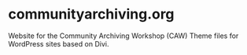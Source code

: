 # communityarchiving.org
Website for the Community Archiving Workshop (CAW)
Theme files for WordPress sites based on Divi.
